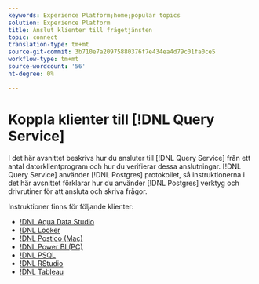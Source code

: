 ```yaml
---
keywords: Experience Platform;home;popular topics
solution: Experience Platform
title: Anslut klienter till frågetjänsten
topic: connect
translation-type: tm+mt
source-git-commit: 3b710e7a20975880376f7e434ea4d79c01fa0ce5
workflow-type: tm+mt
source-wordcount: '56'
ht-degree: 0%

---
```



# Koppla klienter till [!DNL Query Service]

I det här avsnittet beskrivs hur du ansluter till [!DNL Query Service] från ett antal datorklientprogram och hur du verifierar dessa anslutningar. [!DNL Query Service] använder [!DNL Postgres] protokollet, så instruktionerna i det här avsnittet förklarar hur du använder [!DNL Postgres] verktyg och drivrutiner för att ansluta och skriva frågor.

Instruktioner finns för följande klienter:

- [!DNL Aqua Data Studio](./aqua-data-studio.md)
- [!DNL Looker](./looker.md)
- [!DNL Postico (Mac)](./postico.md)
- [!DNL Power BI (PC)](./power-bi.md)
- [!DNL PSQL](./psql.md)
- [!DNL RStudio](./rstudio.md)
- [!DNL Tableau](./tableau.md)
